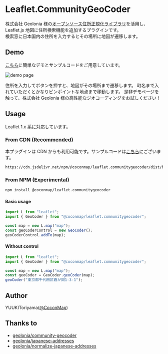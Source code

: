 # Leaflet.CommunityGeoCoder

株式会社 Geolonia 様の[オープンソース住所正規化ライブラリ](https://github.com/geolonia/normalize-japanese-addresses)を活用し、
Leaflet.js 地図に住所検索機能を追加するプラグインです。  
検索窓に日本国内の住所を入力するとその場所に地図が遷移します。

## Demo

[こちら](https://cocon.github.io/Leaflet.CommunityGeoCoder/demo/)に簡単なデモとサンプルコードをご用意しています。

![demo page](https://i.imgur.com/7oXSJMr.png)

住所を入力してボタンを押すと、地図がその場所まで遷移します。
町名まで入れていただくとかなりピンポイントな地点まで移動します。
是非デモページを触って、株式会社 Geolonia 様の高性能なジオコーディングをお試しください！

## Usage

Leaflet 1.x 系に対応しています。

### From CDN (Recommended)

本プラグインは CDN からも利用可能です。サンプルコードは[こちら](https://cocon.github.io/Leaflet.CommunityGeoCoder/demo/)にございます。

```terminal
https://cdn.jsdelivr.net/npm/@coconmap/leaflet.communitygeocoder/dist/bundle.js
```

### From NPM (Experimental)

```bash
npm install @coconmap/leaflet.communitygeocoder
```

#### Basic usage

```typescript
import L from "leaflet";
import { GeoCoder } from "@coconmap/leaflet.communitygeocoder";

const map = new L.map("map");
const geoCoderControl = new GeoCoder();
geoCoderControl.addTo(map);
```

#### Without control

```typescript
import L from "leaflet";
import { GeoCoder } from "@coconmap/leaflet.communitygeocoder";

const map = new L.map("map");
const geoCoder = GeoCoder.geoCoder(map);
geoCoder("東京都千代田区霞が関1-3-1");
```

## Author

YUUKIToriyama([@CoconMap](https://mobile.twitter.com/CoconMap/))

## Thanks to

- [geolonia/community-geocoder](https://github.com/geolonia/community-geocoder)
- [geolonia/japanese-addresses](https://github.com/geolonia/japanese-addresses)
- [geolonia/normalize-japanese-addresses](https://github.com/geolonia/normalize-japanese-addresses)
